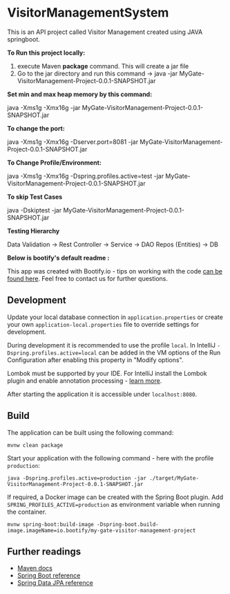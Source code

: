 # VisitorManagementSystem

This is an API project called Visitor Management created using JAVA springboot.

**To Run this project locally:**
1. execute Maven **package** command. This will create a jar file
2. Go to the jar directory and run this command ->  java -jar MyGate-VisitorManagement-Project-0.0.1-SNAPSHOT.jar

**Set min and max heap memory by this command:**

java -Xms1g -Xmx16g -jar MyGate-VisitorManagement-Project-0.0.1-SNAPSHOT.jar

**To change the port:**

java -Xms1g -Xmx16g -Dserver.port=8081  -jar MyGate-VisitorManagement-Project-0.0.1-SNAPSHOT.jar

**To Change Profile/Environment:**

java -Xms1g -Xmx16g -Dspring.profiles.active=test  -jar MyGate-VisitorManagement-Project-0.0.1-SNAPSHOT.jar

**To skip Test Cases**

java -Dskiptest -jar MyGate-VisitorManagement-Project-0.0.1-SNAPSHOT.jar

**Testing Hierarchy**

Data Validation -> Rest Controller -> Service -> DAO Repos (Entities) -> DB

**Below is bootify's default readme :**

This app was created with Bootify.io - tips on working with the code [can be found here](https://bootify.io/next-steps/).
Feel free to contact us for further questions.

## Development

Update your local database connection in `application.properties` or create your own `application-local.properties` file to override
settings for development.

During development it is recommended to use the profile `local`. In IntelliJ `-Dspring.profiles.active=local` can be
added in the VM options of the Run Configuration after enabling this property in "Modify options".

Lombok must be supported by your IDE. For IntelliJ install the Lombok plugin and enable annotation processing -
[learn more](https://bootify.io/next-steps/spring-boot-with-lombok.html).

After starting the application it is accessible under `localhost:8080`.

## Build

The application can be built using the following command:

```
mvnw clean package
```

Start your application with the following command - here with the profile `production`:

```
java -Dspring.profiles.active=production -jar ./target/MyGate-VisitorManagement-Project-0.0.1-SNAPSHOT.jar
```

If required, a Docker image can be created with the Spring Boot plugin. Add `SPRING_PROFILES_ACTIVE=production` as
environment variable when running the container.

```
mvnw spring-boot:build-image -Dspring-boot.build-image.imageName=io.bootify/my-gate-visitor-management-project
```

## Further readings

* [Maven docs](https://maven.apache.org/guides/index.html)
* [Spring Boot reference](https://docs.spring.io/spring-boot/docs/current/reference/htmlsingle/)
* [Spring Data JPA reference](https://docs.spring.io/spring-data/jpa/docs/current/reference/html/)  
